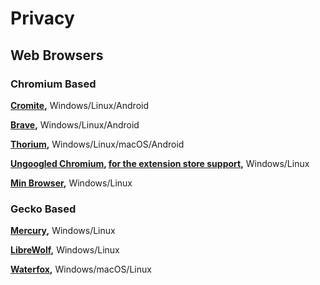 # Privacy

## Web Browsers

### Chromium Based
**[Cromite](https://github.com/uazo/cromite),** Windows/Linux/Android

**[Brave](https://github.com/brave/brave-browser),** Windows/Linux/Android

**[Thorium](https://github.com/Alex313031/Thorium),** Windows/Linux/macOS/Android

**[Ungoogled Chromium](https://ungoogled-software.github.io/ungoogled-chromium-binaries/), [for the extension store support](https://github.com/NeverDecaf/chromium-web-store),** Windows/Linux

**[Min Browser](https://github.com/minbrowser/min),** Windows/Linux

### Gecko Based

**[Mercury](https://github.com/Alex313031/Mercury),** Windows/Linux

**[LibreWolf](https://librewolf.net/),** Windows/Linux

**[Waterfox](https://www.waterfox.net/),** Windows/macOS/Linux
